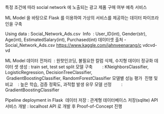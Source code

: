 특정 조건에 따라 social network 에 노출되는 광고 제품 구매 여부 예측 서비스

ML Model 을 바탕으로 Flask 를 이용하여 가상의 서비스를 제공하는 데이터 파이프라인을 구축

Using data : Social_Network_Ads.csv 
Info  : User_ID(int), Gender(str), Age(int), EstimatedSalary(int), Purchased(int)
데이터셋 출처 - Social_Network_Ads.csv https://www.kaggle.com/jahnveenarang/c vdcvd-vd


ML Model
데이터 전처리  : 원핫인코딩, 불필요한 칼럼 삭제, 수지형 데이터 정규화
데이터 셋 생성 : train set, test set split
모델 구축        : KNeighborsClassifier, LogisticRegression, DecisionTreeClassifier, 
                 GradientBoostingClassifier, RandomForestClassifier
모델별 성능 평가 
진행 및 비교    : 높은 학습, 검증 정확도, 과적합 발생 유무
모델 선정        : GradientBoostingClassifier


Pipeline deployment in Flask 
데이터 저장 : 관계형 데이터베이스 저장(sqlite)
API 서비스 개발 : localhost API 로 개발 후 Proof-of-Concept 진행


